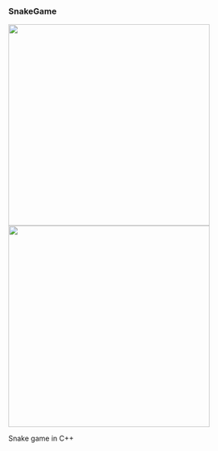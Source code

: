 <h3>SnakeGame</h3>
<div class="row">
  <img src="https://user-images.githubusercontent.com/77303061/178400368-0aa970c9-19c2-471f-9016-54d80290eabe.png" width="400px" height="400px"/>
  <img src="https://user-images.githubusercontent.com/77303061/178400547-681de97f-e530-48d9-95c7-cfb51dc1bb0d.png" width="400px" height="400px"/>
</div>

<p>Snake game in C++</p>
